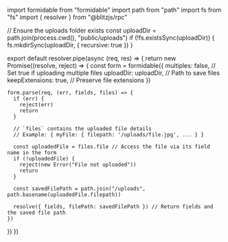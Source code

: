 import formidable from "formidable"
import path from "path"
import fs from "fs"
import { resolver } from "@blitzjs/rpc"

// Ensure the uploads folder exists
const uploadDir = path.join(process.cwd(), "public/uploads")
if (!fs.existsSync(uploadDir)) {
fs.mkdirSync(uploadDir, { recursive: true })
}

export default resolver.pipe(async (req, res) => {
return new Promise((resolve, reject) => {
const form = formidable({
multiples: false, // Set true if uploading multiple files
uploadDir: uploadDir, // Path to save files
keepExtensions: true, // Preserve file extensions
})

    form.parse(req, (err, fields, files) => {
      if (err) {
        reject(err)
        return
      }

      // `files` contains the uploaded file details
      // Example: { myFile: { filepath: '/uploads/file.jpg', ... } }

      const uploadedFile = files.file // Access the file via its field name in the form
      if (!uploadedFile) {
        reject(new Error("File not uploaded"))
        return
      }

      const savedFilePath = path.join("/uploads", path.basename(uploadedFile.filepath))

      resolve({ fields, filePath: savedFilePath }) // Return fields and the saved file path
    })

})
})
